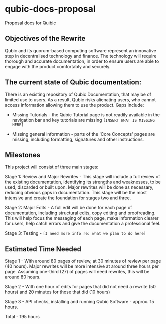 # qubic-docs-proposal
Proposal docs for Quibic

## Objectives of the Rewrite
Qubic and its quorum-based computing software represent an innovative step in decentralised technology and finance.
The technology will require thorough and accurate documentation, in order to ensure users are able to engage with the product comfortably and securely. 

## The current state of Qubic documentation: 
There is an existing repository of Qubic Documentation, that may be of limited use to users.
As a result, Qubic risks alienating users, who cannot access information allowing them to use the product. Gaps include: 

* Missing Tutorials - the Qubic Tutorial page is not readily available in the navigation bar and key tutorials are missing `[INSERT WHAT IS MISSING HERE]`

* Missing general information - parts of the 'Core Concepts' pages are missing, including formatting, signatures and other instructions. 




## Milestones 

This project will consist of three main stages: 

Stage 1: Review and Major Rewrites - This stage will include a full review of the existing documentation, identifying its strengths and weaknesses, to be used, discarded or built upon. Major rewrites will be done as necessary, reducing obvious gaps in documentation. This stage will be the most intensive and create the foundation for stages two and three. 

Stage 2: Major Edits - A full edit will be done for each page of documentation, including structural edits, copy editing and proofreading. This will help focus the messaging of each page, make information clearer for users, help catch errors and give the documentation a professional feel. 

Stage 3: Testing - `[I need more info re: what we plan to do here]`


## Estimated Time Needed

Stage 1 - With around 80 pages of review, at 30 minutes of review per page (40 hours). Major rewrites will be more intensive at around three hours per page. Assuming one-third (27) of pages will need rewrites, this will be around 80 hours. 

Stage 2 - With one hour of edits for pages that did not need a rewrite (50 hours) and 20 minutes for those that did (10 hours)

Stage 3 - API checks, installing and running Qubic Software - approx. 15 hours. 

Total - 195 hours
